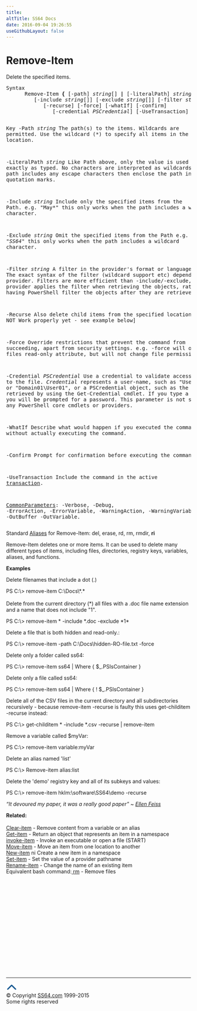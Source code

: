```yaml
---
title:
altTitle: SS64 Docs
date: 2016-09-04 19:26:55
useGithubLayout: false
---
```

<!-- #BeginLibraryItem "/Library/head_ps.lbi" --><!-- #EndLibraryItem --><h1>Remove-Item</h1> 
<p>Delete the specified items.</p>
<pre>Syntax
      Remove-Item <b>{</b> [-path] <i>string</i>[] <b>|</b> [-literalPath] <i>string</i>[] <b>}</b>
         [-include <i>string</i>[]] [-exclude <i>string</i>[]] [-filter <i>string</i>]
            [-recurse] [-force] [-whatIf] [-confirm]
               [-credential <i>PSCredential</i>] [-UseTransaction] [<i>CommonParameters</i>]

Key
   -Path <i>string</i>
       The path(s) to the items. Wildcards are permitted.
       Use the wildcard (*) to specify all items in the current location.

   -LiteralPath <i>string</i>
       Like Path above, only the value is used exactly as typed.
       No characters are interpreted as wildcards. If the path includes any
       escape characters then enclose the path in single quotation marks.
        
   -Include <i>string</i>
       Include only the specified items from the Path. e.g. "May*"
       this only works when the path includes a wildcard character.
        
   -Exclude <i>string</i>
       Omit the specified items from the Path e.g. "*SS64*"
       this only works when the path includes a wildcard character.
        
   -Filter <i>string</i>
       A filter in the provider's format or language. 
       The exact syntax of the filter (wildcard support etc) depends on the provider.
       Filters are more efficient than -include/-exclude, because the provider
       applies the filter when retrieving the objects, rather than having 
       PowerShell filter the objects after they are retrieved.

   -Recurse 
       Also delete child items from the specified location.
       [Does NOT Work properly yet - see example below]

   -Force
       Override restrictions that prevent the command from succeeding, apart
       from security settings. e.g. -force will override a files read-only
       attribute, but will not change file permissions.

   -Credential <i>PSCredential</i>
       Use a credential to validate access to the file. <i>Credential</i> represents
       a user-name, such as "User01" or "Domain01\User01", or a PSCredential
       object, such as the one retrieved by using the Get-Credential cmdlet.
       If you type a user name, you will be prompted for a password.
       This parameter is not supported by any PowerShell core cmdlets or providers.

   -WhatIf
       Describe what would happen if you executed the command without
       actually executing the command.

   -Confirm
       Prompt for confirmation before executing the command.

   -UseTransaction
       Include the command in the active <a href="syntax-transactions.html">transaction</a>.

   <a href="common.html">CommonParameters</a>:
       -Verbose, -Debug, -ErrorAction, -ErrorVariable, -WarningAction, -WarningVariable,
       -OutBuffer -OutVariable.</pre>
<p>Standard <a href="get-alias.html">Aliases</a> for Remove-Item:<span class="code"> del, erase, rd, rm, rmdir, <b>ri</b></span></p>
<p>Remove-Item  deletes one or more items. It can be used to delete many different types of items, including files, directories, registry keys, variables, aliases, and functions.</p>
<p><b>Examples</b></p>
<p>Delete filenames that include a dot (.)</p>
<p><span class="code">PS C:\&gt; remove-item C:\Docs\*.*</span><br><br>
Delete from the current directory (*) all files with a .doc file name extension and a name that does not include "1".</p>
<p class="code">PS C:\&gt; remove-item * -include *.doc -exclude *1*</p>
<p>Delete a file that is both hidden and read-only.:</p>
<p class="code">PS C:\&gt; remove-item -path C:\Docs\hidden-RO-file.txt -force</p>
<p>Delete only a folder called ss64:</p>
<p class="code">PS C:\&gt; remove-item ss64 | Where { $_.PSIsContainer } </p>
<p>Delete only a file called ss64:</p>
<p class="code">PS C:\&gt; remove-item ss64 | Where { ! $_.PSIsContainer }</p>
<p>Delete all of the CSV files in the current directory and all subdirectories recursively - because <span class="code">remove-item -recurse</span> is faulty this uses <span class="code">get-childitem  -recurse</span> instead:</p>
<p class="code">PS C:\&gt; get-childitem * -include *.csv -recurse | remove-item</p>
<p>Remove a  variable called $myVar:</p>
<p class="code">PS C:\&gt; remove-item variable:myVar</p>
<p>Delete an alias named 'list'</p>
<p><span class="code">PS C:\&gt; Remove-item alias:list</span></p>
<p>Delete the 'demo' registry key and all of its subkeys and values:</p>
<p class="code">PS C:\&gt; remove-item hklm:\software\SS64\demo -recurse</p>
<p class="quote"><i>“It devoured my paper, it was a really good paper” ~ <a href="http://en.wikipedia.org/wiki/Ellen_Feiss">Ellen Feiss</a></i></p>
<p><b>Related:</b><br>
<br>
<a href="clear-item.html">Clear-item</a> - Remove content from a variable or an alias<br>
<a href="get-item.html">Get-item</a> - Return an object that represents an item in a namespace<br>
<a href="invoke-item.html">invoke-item</a> - Invoke an executable or open a file (START)<br>
<a href="move-item.html">Move-item</a> - Move an item from one location to another<br>
<a href="new-item.html">New-item</a> ni Create a new item in a namespace<br>
<a href="set-item.html">Set-item</a> - Set the value of a provider pathname<br>
<a href="rename-item.html">Rename-item</a> - Change the name of an existing item<br>
Equivalent bash command:<a href="../bash/export.html"> 
  </a><a href="../bash/rm.html">rm</a> - Remove files</p><!-- #BeginLibraryItem "/Library/foot_ps.lbi" --><p>
<!-- PowerShell300 -->
<ins class="adsbygoogle" style="display:inline-block;width:300px;height:250px" data-ad-client="ca-pub-6140977852749469" data-ad-slot="6253539900"></ins>
<script>
(adsbygoogle = window.adsbygoogle || []).push({});
</script></p>
<hr>
<div id="bl" class="footer"><a href="remove-item.html#"><img src="../images/top.png" width="30" height="22" alt="Back to the Top"></a></div>
<div id="br" class="footer, tagline">© Copyright <a href="http://ss64.com/">SS64.com</a> 1999-2015<br>
Some rights reserved</div><!-- #EndLibraryItem -->

